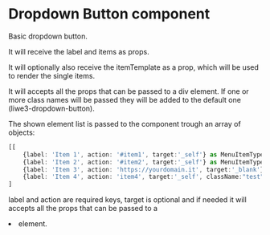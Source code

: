 # Dropdown Button component

Basic dropdown button.

It will receive the label and items as props.

It will optionally also receive the itemTemplate as a prop, which will be used to render the single items.

It will accepts all the props that can be passed to a div element. If one or more class names will be passed they will be added to the default one (liwe3-dropdown-button).

The shown element list is passed to the component trough an array of objects:


```typescript
[[
    {label: 'Item 1', action: '#item1', target:'_self'} as MenuItemType,
    {label: 'Item 2', action: '#item2', target:'_self'} as MenuItemType,
    {label: 'Item 3', action: 'https://yourdomain.it', target:'_blank'} as MenuItemType,
    {label: 'Item 4', action: 'item4', target:'_self', className:"test", rel:"rel-item-4", id:"last-item"} as MenuItemType,
]
```

label and action are required keys, target is optional and if needed it will accepts all the props that can be passed to a <li> element.


